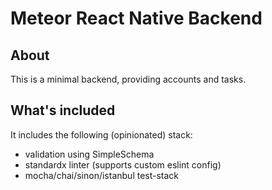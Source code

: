 # Meteor React Native Backend

## About

This is a minimal backend, providing accounts and tasks.

## What's included

It includes the following (opinionated) stack:

- validation using SimpleSchema
- standardx linter (supports custom eslint config)
- mocha/chai/sinon/istanbul test-stack
